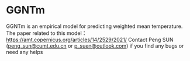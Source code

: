 # GGNTm
GGNTm is an empirical model for predicting weighted mean temperature.
The paper related to this model：https://amt.copernicus.org/articles/14/2529/2021/
Contact Peng SUN (peng_sun@cumt.edu.cn or p_suen@outlook.com) if you find any bugs or need any helps
